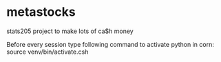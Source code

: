 # metastocks
stats205 project to make lots of ca$h money

Before every session type following command to activate python in corn:
source venv/bin/activate.csh